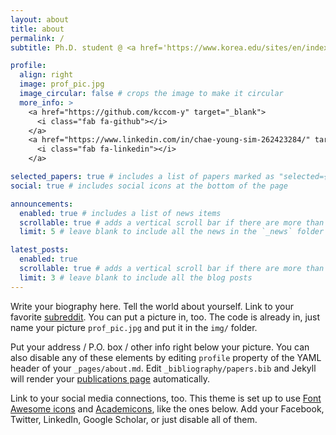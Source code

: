 ```yaml
---
layout: about
title: about
permalink: /
subtitle: Ph.D. student @ <a href='https://www.korea.edu/sites/en/index.do'>Korea University</a> (Advised by <a href='http://smrl.korea.ac.kr/Professor/biographical_sketch/'>Sung Woo Chung</a>)

profile:
  align: right
  image: prof_pic.jpg
  image_circular: false # crops the image to make it circular
  more_info: >
    <a href="https://github.com/kccom-y" target="_blank">
      <i class="fab fa-github"></i>
    </a>
    <a href="https://www.linkedin.com/in/chae-young-sim-262423284/" target="_blank">
      <i class="fab fa-linkedin"></i>
    </a>

selected_papers: true # includes a list of papers marked as "selected={true}"
social: true # includes social icons at the bottom of the page

announcements:
  enabled: true # includes a list of news items
  scrollable: true # adds a vertical scroll bar if there are more than 3 news items
  limit: 5 # leave blank to include all the news in the `_news` folder

latest_posts:
  enabled: true
  scrollable: true # adds a vertical scroll bar if there are more than 3 new posts items
  limit: 3 # leave blank to include all the blog posts
---
```


Write your biography here. Tell the world about yourself. Link to your favorite [subreddit](http://reddit.com). You can put a picture in, too. The code is already in, just name your picture `prof_pic.jpg` and put it in the `img/` folder.

Put your address / P.O. box / other info right below your picture. You can also disable any of these elements by editing `profile` property of the YAML header of your `_pages/about.md`. Edit `_bibliography/papers.bib` and Jekyll will render your [publications page](/al-folio/publications/) automatically.

Link to your social media connections, too. This theme is set up to use [Font Awesome icons](https://fontawesome.com/) and [Academicons](https://jpswalsh.github.io/academicons/), like the ones below. Add your Facebook, Twitter, LinkedIn, Google Scholar, or just disable all of them.
